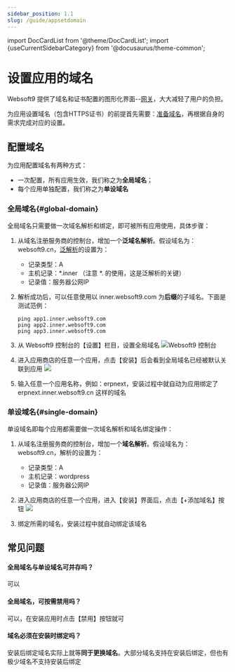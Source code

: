 ```yaml
---
sidebar_position: 1.1
slug: /guide/appsetdomain
---
```


import DocCardList from '@theme/DocCardList';
import {useCurrentSidebarCategory} from '@docusaurus/theme-common';

# 设置应用的域名

Websoft9 提供了域名和证书配置的图形化界面--[网关](../function/gateway)，大大减轻了用户的负担。  

为应用设置域名（包含HTTPS证书）的前提首先需要：[准备域名](../reference/domain)，再根据自身的需求完成对应的设置。

## 配置域名

为应用配置域名有两种方式：

- 一次配置，所有应用生效，我们称之为**全局域名**；
- 每个应用单独配置，我们称之为**单设域名**

### 全局域名{#global-domain}

全局域名只需要做一次域名解析和绑定，即可被所有应用使用，具体步骤：

1. 从域名注册服务商的控制台，增加一个**泛域名解析**。假设域名为：websoft9.cn，[泛解析](../reference/domain.md#wildcard)的设置为：  

   - 记录类型：A
   - 主机记录：*.inner  （注意 *. 的使用，这是泛解析的关键）
   - 记录值：服务器公网IP

2. 解析成功后，可以任意使用以 inner.websoft9.com 为**后缀**的子域名。下面是测试范例：  
   ```
   ping app1.inner.websoft9.com
   ping app2.inner.websoft9.com
   ping app3.inner.websoft9.com
   ```

3. 从 Websoft9 控制台的【设置】栏目，设置全局域名
   ![Websoft9 控制台](https://libs.websoft9.com/Websoft9/DocsPicture/zh/websoft9/websoft9-settings-globaldomain.png)

4. 进入应用商店的任意一个应用，点击【安装】后会看到全局域名已经被默认关联到应用
   ![](https://libs.websoft9.com/Websoft9/DocsPicture/zh/websoft9/websoft9-setdomain-app.png)

5. 输入任意一个应用名称，例如：erpnext，安装过程中就自动为应用绑定了 erpnext.inner.websoft9.cn 这样的域名

### 单设域名{#single-domain}

单设域名即每个应用都需要做一次域名解析和域名绑定操作：

1. 从域名注册服务商的控制台，增加一个**域名解析**。假设域名为：websoft9.cn，解析的设置为：  

   - 记录类型：A
   - 主机记录：wordpress
   - 记录值：服务器公网IP

2. 进入应用商店的任意一个应用，进入【安装】界面后，点击【+添加域名】按钮
   ![](https://libs.websoft9.com/Websoft9/DocsPicture/zh/websoft9/websoft9-setdomain-adddomain.png)

3. 绑定所需的域名，安装过程中就自动绑定该域名

## 常见问题

#### 全局域名与单设域名可并存吗？

可以

#### 全局域名，可按需禁用吗？

可以，在安装应用时点击【禁用】按钮就可

#### 域名必须在安装时绑定吗？

安装后绑定域名实际上就等**同于更换域名**。大部分域名支持在安装后绑定，但也有极少域名不支持安装后绑定
